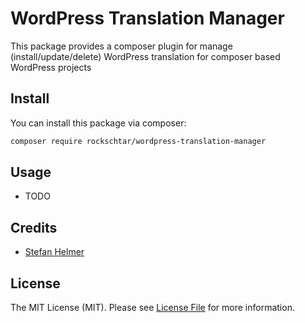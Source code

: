 # WordPress Translation Manager

This package provides a composer plugin for manage
(install/update/delete) WordPress translation for composer based
WordPress projects

## Install

You can install this package via composer:

``` bash
composer require rockschtar/wordpress-translation-manager
```

## Usage

- TODO

## Credits

- [Stefan Helmer](https://github.com/rockschtar)

## License

The MIT License (MIT). Please see [License File](LICENSE.md) for more information.